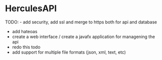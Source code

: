 # HerculesAPI

TODO: - add security, add ssl and merge to https both for api and database 
- add hateoas 
- create a web interface / create a javafx application for managening the api 
- redo this todo 
- add support for multiple file formats (json, xml, text, etc)
